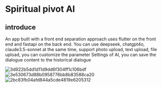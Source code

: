 # Spiritual pivot AI

## introduce

An app built with a front end separation approach uses flutter on the front end and fastapi on the back end. You can use deepseek, chatgpt4o, claude3.5-sonnet at the same time, support photo upload, text upload, file upload, you can customize the parameter Settings of AI, you can save the dialogue content to the historical dialogue

![3d922b5dd1d11d9dd6f304ff1c106bdf](https://github.com/user-attachments/assets/3a6b7588-442c-44d1-9706-5a4d5b062a7b)
![3e530673d88b0958776bb8b83588ca20](https://github.com/user-attachments/assets/91030934-15bf-493a-9c12-88850eb77fd5)
![2bc83fb04afd844a5cde4819e6205312](https://github.com/user-attachments/assets/4a7e9f6b-c8c0-4b0a-b427-47054a95ce5d)
